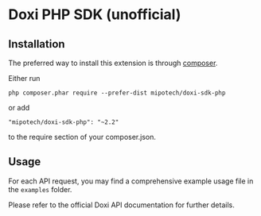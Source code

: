 # Doxi PHP SDK (unofficial)

## Installation

The preferred way to install this extension is through [composer](http://getcomposer.org/download/).

Either run

```
php composer.phar require --prefer-dist mipotech/doxi-sdk-php
```

or add

```
"mipotech/doxi-sdk-php": "~2.2"
```

to the require section of your composer.json.

## Usage

For each API request, you may find a comprehensive example usage file in the `examples` folder.

Please refer to the official Doxi API documentation for further details.
